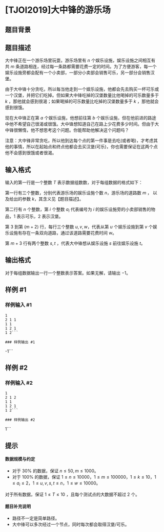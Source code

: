 # [TJOI2019]大中锋的游乐场

## 题目背景



## 题目描述

大中锋正在一个游乐场里玩耍。游乐场里有 $n$ 个娱乐设施，娱乐设施之间相互有共 $m$ 条道路相连，经过每一条路都需要花费一定的时间。为了方便游客，每一个娱乐设施旁都会配有一个小卖部，一部分小卖部会销售可乐，另一部分会销售汉堡。

由于大中锋十分贪吃，所以每当他走到一个娱乐设施，他都会先去购买一杯可乐或一个汉堡，并把它们吃掉。但如果大中锋吃掉的汉堡数量比他喝掉的可乐数量多于 $k$ ，那他就会感到很渴；如果喝掉的可乐数量比吃掉的汉堡数量多于 $k$ ，那他就会感到很饿。

现在大中锋正在第 $a$ 个娱乐设施，他想前往第 $b$ 个娱乐设施，但在他前进的路途中他不希望自己很渴或很饿。大中锋想知道自己在路上少花费多少时间。但由于大中锋很懒惰，他不想思考这个问题。你能帮助他解决这个问题吗？

注意：大中锋非常贪吃，所以他到达每个点的第一件事是去吃(或者喝)，才考虑其他的事情，所以在起始点和终点他都会去买汉堡(可乐)，你也需要保证在这两个点他不会感到很饿或者很渴。

## 输入格式

输入的第一行是一个整数 $T$ 表示数据组数数，对于每组数据的格式如下：

第一行有三个整数，分别代表游乐场的娱乐设施个数 $n$，游乐场的道路数 $m$ ， 以及给出的参数 $k$，其含义见【题目描述】。

第二行有 $n$ 个整数，第 $i$ 个整数 $a_i$ 代表编号为 $i$ 的娱乐设施旁的小卖部销售的物品，$1$ 表示可乐，$2$ 表示汉堡。

第 $3$ 到第 $(m + 2)$ 行，每行三个整数 $u, v, w$，代表从第 $u$ 个娱乐设施到第 $v$ 个娱乐设施有存在一条双向道路，通过该道路需要花费时间 $w$。

第 $m + 3$ 行有两个整数 $s, t$ ，代表大中锋想从娱乐设施 $s$ 前往娱乐设施 $t$。

## 输出格式

对于每组数据输出一行一个整数表示答案。如果无解，请输出 $-1$。

## 样例 #1

### 样例输入 #1
```
1
2 1 1
1 1
1 2 1
1 2```

### 样例输出 #1

```
-1```

## 样例 #2

### 样例输入 #2
```
1
2 1 2
1 1
1 2 1
1 2```

### 样例输出 #2

```
1```

## 提示

#### 数据规模与约定

- 对于 $30\%$ 的数据，保证 $n\leq 50,m\leq 1000$。
- 对于 $100\%$ 的数据，保证 $1 \leq n\leq 10000$，$1 \leq m\leq 100000$，$1 \leq k\leq 10$，$1 \leq a_i \leq 2$，$1 \leq u, v,s, t \leq n$，$1 \leq w \leq 10000$。

对于所有数据，保证 $1 \leq T \leq 10$ ，且每个测试点的大数据不超过 $2$ 个。

#### 题目补充说明

- 路径不一定是简单路径。
- 大中锋可以多次经过一个节点，同时每次都会取得汉堡/可乐。
